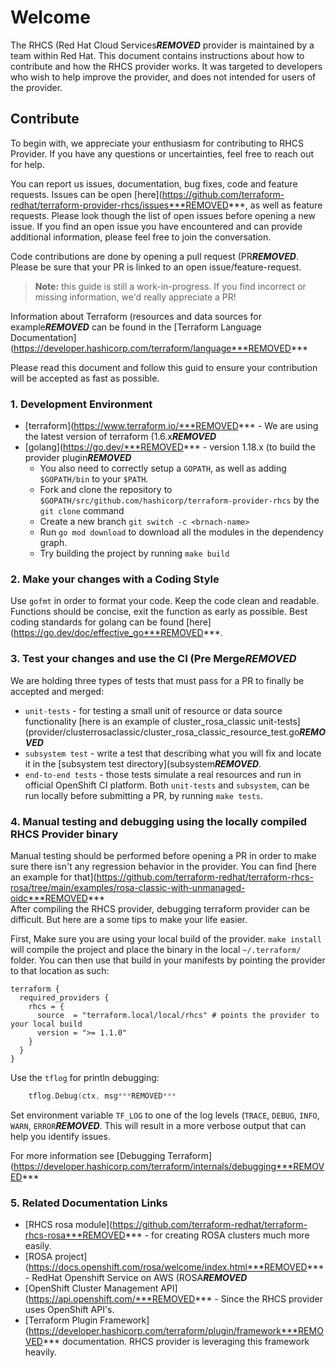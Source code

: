 # Welcome
The RHCS (Red Hat Cloud Services***REMOVED*** provider is maintained by a team within Red Hat.
This document contains instructions about how to contribute and how the RHCS provider works.
It was targeted to developers who wish to help improve the provider, and does not intended for users of the provider.

## Contribute
To begin with, we appreciate your enthusiasm for contributing to RHCS Provider. 
If you have any questions or uncertainties, feel free to reach out for help.

You can report us issues, documentation, bug fixes, code and feature requests.
Issues can be open [here](https://github.com/terraform-redhat/terraform-provider-rhcs/issues***REMOVED***, as well as feature requests. Please look though the list of open issues before opening a new
issue. If you find an open issue you have encountered and can provide additional information, please feel free to join the conversation.

Code contributions are done by opening a pull request (PR***REMOVED***. Please be sure that your PR is linked to an open issue/feature-request.

> **Note:** this guide is still a work-in-progress. If you find incorrect or missing information, we'd really appreciate a PR!

Information about Terraform (resources and data sources for example***REMOVED*** can be found in the [Terraform Language Documentation](https://developer.hashicorp.com/terraform/language***REMOVED***

Please read this document and follow this guid to ensure your contribution will be accepted as fast as possible.


### 1. Development Environment
* [terraform](https://www.terraform.io/***REMOVED*** - We are using the latest version of terraform (1.6.x***REMOVED***  
* [golang](https://go.dev/***REMOVED*** - version 1.18.x (to build the provider plugin***REMOVED***
  - You also need to correctly setup a `GOPATH`, as well as adding `$GOPATH/bin` to your `$PATH`.
  - Fork and clone the repository to `$GOPATH/src/github.com/hashicorp/terraform-provider-rhcs` by the `git clone` command
  - Create a new branch `git switch -c <brnach-name>`
  - Run `go mod download` to download all the modules in the dependency graph.
  - Try building the project by running `make build`

### 2. Make your changes with a Coding Style
Use `gofmt` in order to format your code.
Keep the code clean and readable. Functions should be concise, exit the function as early as possible.
Best coding standards for golang can be found [here](https://go.dev/doc/effective_go***REMOVED***.

### 3. Test your changes and use the CI (Pre Merge***REMOVED***
We are holding three types of tests that must pass for a PR to finally be accepted and merged: 
* `unit-tests` - for testing a small unit of resource or data source functionality [here is an example of cluster_rosa_classic unit-tests](provider/clusterrosaclassic/cluster_rosa_classic_resource_test.go***REMOVED***
* `subsystem test` - write a test that describing what you will fix and locate it in the [subsystem test directory](subsystem***REMOVED***.
* `end-to-end tests` - those tests simulate a real resources and run in official OpenShift CI platform.
Both `unit-tests` and `subsystem`, can be run locally before submitting a PR, by running `make tests`.

### 4. Manual testing and debugging using the locally compiled RHCS Provider binary
Manual testing should be performed before opening a PR in order to make sure there isn't any regression behavior in the provider. You can find [here an example for that](https://github.com/terraform-redhat/terraform-rhcs-rosa/tree/main/examples/rosa-classic-with-unmanaged-oidc***REMOVED***  
After compiling the RHCS provider, debugging terraform provider can be difficult. But here are a some tips to make your life easier.

First, Make sure you are using your local build of the provider. `make install` will compile the project and place the binary in the local `~/.terraform/` folder.
You can then use that build in your manifests by pointing the provider to that location as such:
```
terraform {
  required_providers {
    rhcs = {
      source  = "terraform.local/local/rhcs" # points the provider to your local build
      version = ">= 1.1.0"
    }
  }
}
```
Use the `tflog` for println debugging: 
```go
    tflog.Debug(ctx, msg***REMOVED***
```
Set environment variable `TF_LOG` to one of the log levels (`TRACE`, `DEBUG`, `INFO`, `WARN`, `ERROR`***REMOVED***. This will result in a more verbose output that can help you identify issues. 



For more information see [Debugging Terraform](https://developer.hashicorp.com/terraform/internals/debugging***REMOVED***

### 5. Related Documentation Links
* [RHCS rosa module](https://github.com/terraform-redhat/terraform-rhcs-rosa***REMOVED*** - for creating ROSA clusters much more easily.
* [ROSA project](https://docs.openshift.com/rosa/welcome/index.html***REMOVED*** - RedHat Openshift Service on AWS (ROSA***REMOVED***
* [OpenShift Cluster Management API](https://api.openshift.com/***REMOVED*** - Since the RHCS provider uses OpenShift API's.
* [Terraform Plugin Framework](https://developer.hashicorp.com/terraform/plugin/framework***REMOVED*** documentation. RHCS provider is leveraging this framework heavily.

